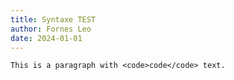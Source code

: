 ```yaml
---
title: Syntaxe TEST
author: Fornes Leo
date: 2024-01-01
---
```


`This is a paragraph with <code>code</code> text.`
